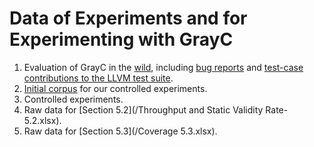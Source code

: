 # Data of Experiments and for Experimenting with GrayC

1. Evaluation of GrayC in the [wild](Evaluation/USING-GRAYC-IN-THE-WILD), including [bug reports](Evaluation/USING-GRAYC-IN-THE-WILD/bug-reports) and [test-case contributions to the LLVM test suite](Evaluation/USING-GRAYC-IN-THE-WILD/LLVM-test-contributions).
2. [Initial corpus](Initial-corpus) for our controlled experiments.
3. Controlled experiments.
4. Raw data for [Section 5.2](/Throughput and Static Validity Rate-5.2.xlsx).
5. Raw data for [Section 5.3](/Coverage 5.3.xlsx).

